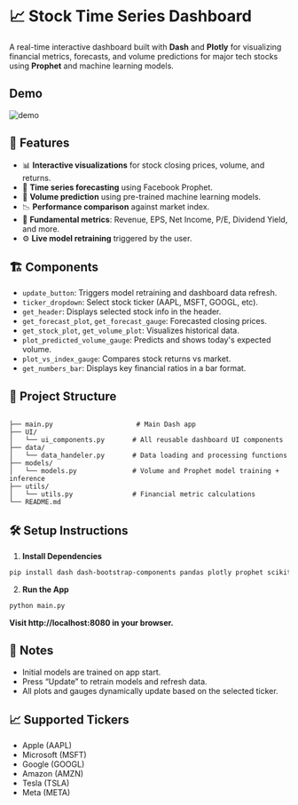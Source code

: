 # 📈 Stock Time Series Dashboard

A real-time interactive dashboard built with **Dash** and **Plotly** for visualizing financial metrics, forecasts, and volume predictions for major tech stocks using **Prophet** and machine learning models.

## Demo

![demo](demo.gif)


## 🚀 Features

- 📊 **Interactive visualizations** for stock closing prices, volume, and returns.
- 🔮 **Time series forecasting** using Facebook Prophet.
- 🤖 **Volume prediction** using pre-trained machine learning models.
- 📉 **Performance comparison** against market index.
- 💼 **Fundamental metrics**: Revenue, EPS, Net Income, P/E, Dividend Yield, and more.
- ⚙️ **Live model retraining** triggered by the user.

## 🏗️ Components

- `update_button`: Triggers model retraining and dashboard data refresh.
- `ticker_dropdown`: Select stock ticker (AAPL, MSFT, GOOGL, etc).
- `get_header`: Displays selected stock info in the header.
- `get_forecast_plot`, `get_forecast_gauge`: Forecasted closing prices.
- `get_stock_plot`, `get_volume_plot`: Visualizes historical data.
- `plot_predicted_volume_gauge`: Predicts and shows today's expected volume.
- `plot_vs_index_gauge`: Compares stock returns vs market.
- `get_numbers_bar`: Displays key financial ratios in a bar format.

## 📂 Project Structure
```

├── main.py                     # Main Dash app
├── UI/
│   └── ui_components.py       # All reusable dashboard UI components
├── data/
│   └── data_handeler.py       # Data loading and processing functions
├── models/
│   └── models.py              # Volume and Prophet model training + inference
├── utils/
│   └── utils.py               # Financial metric calculations
└── README.md
```
## 🛠️ Setup Instructions

1. **Install Dependencies**

```bash
pip install dash dash-bootstrap-components pandas plotly prophet scikit-learn

```

2.	**Run the App**

```bash
python main.py
```

**Visit http://localhost:8080 in your browser.**

## 📌 Notes

- Initial models are trained on app start.
- Press “Update” to retrain models and refresh data.
- All plots and gauges dynamically update based on the selected ticker.

## 📈 Supported Tickers
- Apple (AAPL)
- Microsoft (MSFT)
- Google (GOOGL)
- Amazon (AMZN)
- Tesla (TSLA)
- Meta (META)




